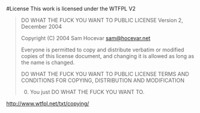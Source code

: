 #License
This work is licensed under the WTFPL V2

> DO WHAT THE FUCK YOU WANT TO PUBLIC LICENSE
> Version 2, December 2004
> 
> Copyright (C) 2004 Sam Hocevar <sam@hocevar.net>
> 
> Everyone is permitted to copy and distribute verbatim or modified copies of this license document, and changing it is allowed as long as the name is changed.
> 
> DO WHAT THE FUCK YOU WANT TO PUBLIC LICENSE
> TERMS AND CONDITIONS FOR COPYING, DISTRIBUTION AND MODIFICATION
>
> 0. You just DO WHAT THE FUCK YOU WANT TO.

http://www.wtfpl.net/txt/copying/
